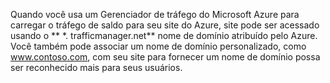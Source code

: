 Quando você usa um Gerenciador de tráfego do Microsoft Azure para carregar o tráfego de saldo para seu site do Azure, site pode ser acessado usando o ** \*. trafficmanager.net** nome de domínio atribuído pelo Azure. Você também pode associar um nome de domínio personalizado, como www.contoso.com, com seu site para fornecer um nome de domínio possa ser reconhecido mais para seus usuários.